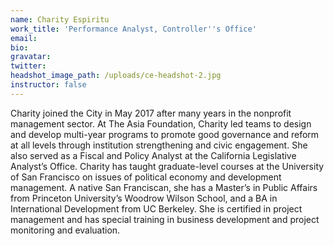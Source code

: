 ```yaml
---
name: Charity Espiritu
work_title: 'Performance Analyst, Controller''s Office'
email:
bio:
gravatar:
twitter:
headshot_image_path: /uploads/ce-headshot-2.jpg
instructor: false
---
```



Charity joined the City in May 2017 after many years in the nonprofit management sector. At The Asia Foundation, Charity led teams to design and develop multi-year programs to promote good governance and reform at all levels through institution strengthening and civic engagement. She also served as a Fiscal and Policy Analyst at the California Legislative Analyst’s Office. Charity has taught graduate-level courses at the University of San Francisco on issues of political economy and development management. A native San Franciscan, she has a Master’s in Public Affairs from Princeton University’s Woodrow Wilson School, and a BA in International Development from UC Berkeley. She is certified in project management and has special training in business development and project monitoring and evaluation.